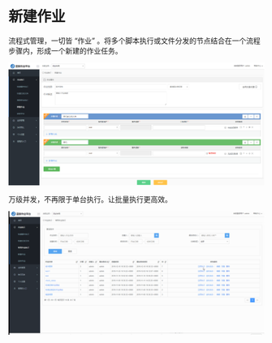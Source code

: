 # 新建作业

流程式管理，一切皆 “作业” 。将多个脚本执行或文件分发的节点结合在一个流程步骤内，形成一个新建的作业任务。

![-w2020](../assets/新建作业.png)

万级并发，不再限于单台执行。让批量执行更高效。

![-w2020](../assets/14956348984203.gif)
